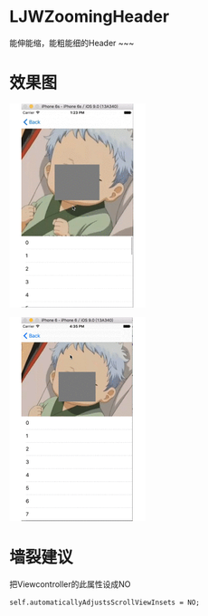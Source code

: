 # LJWZoomingHeader
能伸能缩，能粗能细的Header ~~~

# 效果图
![Alt Text](https://github.com/chinaljw/MyFileRepository/blob/master/Gif/LJWZoomiingHeaderGif.gif)

![Alt Text](https://github.com/chinaljw/MyFileRepository/blob/master/Gif/LJWZoomiingHeaderViewVideoGif-2.gif)

# 墙裂建议
把Viewcontroller的此属性设成NO

    self.automaticallyAdjustsScrollViewInsets = NO;
